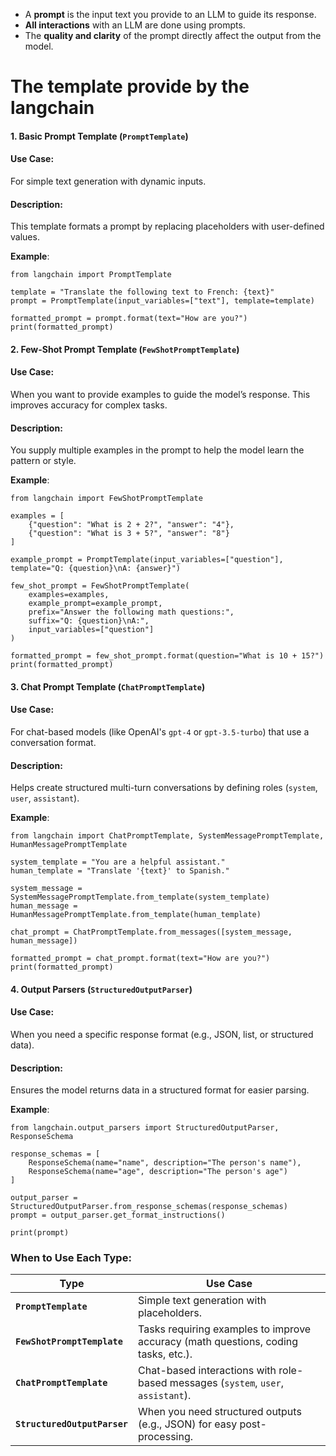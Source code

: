 - A **prompt** is the input text you provide to an LLM to guide its response. 
- **All interactions** with an LLM are done using prompts. 
- The **quality and clarity** of the prompt directly affect the output from the model.


# The template provide by the langchain

#### 1. Basic Prompt Template (`PromptTemplate`)

#### Use Case: 
For simple text generation with dynamic inputs.

#### **Description**: 
This template formats a prompt by replacing placeholders with user-defined values.

**Example**:

```
from langchain import PromptTemplate

template = "Translate the following text to French: {text}"
prompt = PromptTemplate(input_variables=["text"], template=template)

formatted_prompt = prompt.format(text="How are you?")
print(formatted_prompt)

```

#### 2. **Few-Shot Prompt Template (`FewShotPromptTemplate`)**

#### Use Case: 
When you want to provide examples to guide the model’s response. This improves accuracy for complex tasks.

#### Description: 
You supply multiple examples in the prompt to help the model learn the pattern or style.

**Example**:

```
from langchain import FewShotPromptTemplate

examples = [
    {"question": "What is 2 + 2?", "answer": "4"},
    {"question": "What is 3 + 5?", "answer": "8"}
]

example_prompt = PromptTemplate(input_variables=["question"], template="Q: {question}\nA: {answer}")

few_shot_prompt = FewShotPromptTemplate(
    examples=examples,
    example_prompt=example_prompt,
    prefix="Answer the following math questions:",
    suffix="Q: {question}\nA:",
    input_variables=["question"]
)

formatted_prompt = few_shot_prompt.format(question="What is 10 + 15?")
print(formatted_prompt)

```

#### 3. **Chat Prompt Template (`ChatPromptTemplate`)**

#### Use Case: 
For chat-based models (like OpenAI's `gpt-4` or `gpt-3.5-turbo`) that use a conversation format.

#### Description: 
Helps create structured multi-turn conversations by defining roles (`system`, `user`, `assistant`).

**Example**:

```
from langchain import ChatPromptTemplate, SystemMessagePromptTemplate, HumanMessagePromptTemplate

system_template = "You are a helpful assistant."
human_template = "Translate '{text}' to Spanish."

system_message = SystemMessagePromptTemplate.from_template(system_template)
human_message = HumanMessagePromptTemplate.from_template(human_template)

chat_prompt = ChatPromptTemplate.from_messages([system_message, human_message])

formatted_prompt = chat_prompt.format(text="How are you?")
print(formatted_prompt)

```

#### 4. **Output Parsers (`StructuredOutputParser`)**

#### Use Case:
When you need a specific response format (e.g., JSON, list, or structured data).

#### Description: 
Ensures the model returns data in a structured format for easier parsing.

**Example**:

```
from langchain.output_parsers import StructuredOutputParser, ResponseSchema

response_schemas = [
    ResponseSchema(name="name", description="The person's name"),
    ResponseSchema(name="age", description="The person's age")
]

output_parser = StructuredOutputParser.from_response_schemas(response_schemas)
prompt = output_parser.get_format_instructions()

print(prompt)

```


### When to Use Each Type:

|**Type**|**Use Case**|
|---|---|
|**`PromptTemplate`**|Simple text generation with placeholders.|
|**`FewShotPromptTemplate`**|Tasks requiring examples to improve accuracy (math questions, coding tasks, etc.).|
|**`ChatPromptTemplate`**|Chat-based interactions with role-based messages (`system`, `user`, `assistant`).|
|**`StructuredOutputParser`**|When you need structured outputs (e.g., JSON) for easy post-processing.|